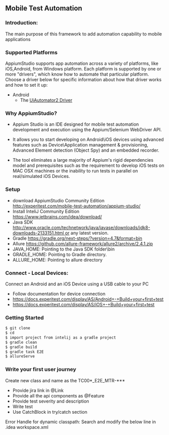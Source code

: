 ## Mobile Test Automation

### Introduction:
The main purpose of this framework to add automation capability to mobile applications

### Supported Platforms

AppiumStudio supports app automation across a variety of platforms, like iOS,Android, from Windows platform. Each platform is supported by one or more "drivers",
which know how to automate that particular platform. Choose a driver below for specific information about how that driver works and how to set it up:

* Android
    * The [UiAutomator2 Driver](/docs/en/drivers/android-uiautomator2.md)

### Why AppiumStudio?
* Appium Studio is an IDE designed for mobile test automation development and
  execution using the Appium/Selenium WebDriver API.

* It allows you to start developing on Android\iOS devices using advanced features such as
  Device\Application management & provisioning, Advanced Element detection (Object Spy) and an embedded recorder.

* The tool eliminates a large majority of Appium's rigid dependencies model and prerequisites such as the requirement to
  develop iOS tests on MAC OSX machines or the inability to run tests in parallel on real/simulated iOS Devices.

### Setup
* download AppiumStudio Community Edition
  http://experitest.com/mobile-test-automation/appium-studio/
* Install InteliJ Community Edition
  https://www.jetbrains.com/idea/download/
* Java SDK  
  http://www.oracle.com/technetwork/java/javase/downloads/jdk8-downloads-2133151.html or any latest version.
* Gradle
  https://gradle.org/next-steps/?version=4.7&format=bin
* Allure
  https://github.com/allure-framework/allure2/archive/2.4.1.zip
* JAVA_HOME: Pointing to the Java SDK folder\bin
* GRADLE_HOME: Pointing to Gradle directory.
* ALLURE_HOME: Pointing to allure directory

### Connect - Local Devices:
Connect an Android and an iOS Device using a USB cable to your PC
 - Follow documentation for device connection
 - https://docs.experitest.com/display/AS/Android+-+Build+your+first+test
 - https://docs.experitest.com/display/AS/iOS+-+Build+your+first+test

### Getting Started
```sh
$ git clone 
$ cd 
$ import project from intelij as a gradle project
$ gradle clean
$ gradle build
$ gradle task E2E
$ allureServe
```

### Write your first user journey
Create new class and name as the TC00*_E2E_MTR-***
 - Provide jira link in @Link
 - Provide all the api components as @Feature
 - Provide test severity and description
 - Write test
 - Use CatchBlock in try/catch section

Error Handle for dynamic classpath:
Search and modify the below line in .idea workspace.xml
<component name="PropertiesComponent">
    <property name="dynamic.classpath" value="true" />
</component>